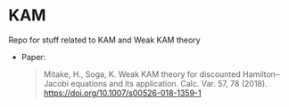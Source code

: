 # KAM
Repo for stuff related to KAM and Weak KAM theory


- Paper: 
  > Mitake, H., Soga, K. Weak KAM theory for discounted Hamilton–Jacobi equations and its application. Calc. Var. 57, 78 (2018). https://doi.org/10.1007/s00526-018-1359-1
